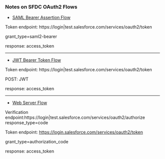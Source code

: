 ### Notes on SFDC OAuth2 Flows

- [SAML Bearer Assertion Flow ](./SAML-Bearer-Assertion-Flow.md)

Token endpoint: https://login|test.salesforce.com/services/oauth2/token

grant_type=saml2-bearer

response: access_token

-----

- [JWT Bearer Token Flow ](./JWT-Bearer-Token-Flow.md)

Token endpoint: https://login|test.salesforce.com/services/oauth2/token

POST: JWT

response: access_token

-------

- [Web Server Flow ](./Web-server-flow.md)

Verification endpoint:https://login|test.salesforce.com/services/oauth2/authorize
response_type=code

Token endpoint: https://login.salesforce.com/services/oauth2/token

grant_type=authorization_code

response: access_token
